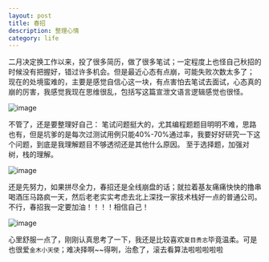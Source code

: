 ```yaml
---
layout: post
title: 春招
description: 整理心情
category: life
---
```

二月决定换工作以来，投了很多简历，做了很多笔试；一定程度上也怪自己秋招的时候没有把握好，错过许多机会。但是最近心态有点崩，可能失败次数太多了；
现在的处境蛮难的，主要是感觉自信心这一块，有点害怕去笔试去面试，心态真的崩的厉害，我感觉我现在思维很乱，包括写这篇宣泄文语言逻辑感觉也很怪。

![image](http://img.hb.aicdn.com/bef496489411e6442233202d6a6cd44923af10e110bff-NEme13_fw658)

不管了，还是要整理好自己：
笔试问题挺大的，尤其编程题题目明明不难，思路也有，但是坑爹的是每次过测试用例只能40%-70%通过率，我要好好研究一下这个问题，到底是我理解题目不够透彻还是其他什么原因。
至于选择题，加强对树，栈的理解。

![image](http://img.hb.aicdn.com/5001cf4164cd8986d347c242910db5e83b23747b1a0c0-se05RH_fw658)

还是先努力，如果拼尽全力，春招还是全线崩盘的话；就拉着基友痛痛快快的撸串喝酒压马路疯一天，然后老老实实考虑去北上深找一家技术栈好一点的普通公司。
不行，春招我一定要加油！！！！相信自己！

![image](http://img.hb.aicdn.com/12773bb5813de0a0b6814a25281c04b4170e330bb2af-gzZJ0Q_fw658)

心里舒服一点了，刚刚认真思考了一下，我还是比较喜欢`夏目贵志`毕竟温柔。可是也很爱`金木小天使`；难决择啊~~得咧，治愈了，滚去看算法啦啦啦啦啦
